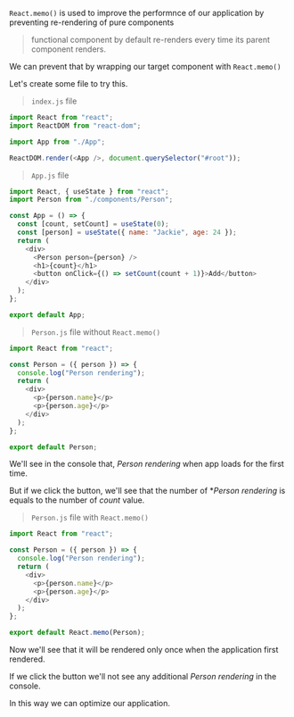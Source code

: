 `React.memo()` is used to improve the performnce of our application by preventing re-rendering of pure components

> functional component by default re-renders every time its parent component renders.

We can prevent that by wrapping our target component with `React.memo()`

Let's create some file to try this.

> `index.js` file

```js
import React from "react";
import ReactDOM from "react-dom";

import App from "./App";

ReactDOM.render(<App />, document.querySelector("#root"));
```

> `App.js` file

```js
import React, { useState } from "react";
import Person from "./components/Person";

const App = () => {
  const [count, setCount] = useState(0);
  const [person] = useState({ name: "Jackie", age: 24 });
  return (
    <div>
      <Person person={person} />
      <h1>{count}</h1>
      <button onClick={() => setCount(count + 1)}>Add</button>
    </div>
  );
};

export default App;
```

> `Person.js` file without `React.memo()`

```js
import React from "react";

const Person = ({ person }) => {
  console.log("Person rendering");
  return (
    <div>
      <p>{person.name}</p>
      <p>{person.age}</p>
    </div>
  );
};

export default Person;
```

We'll see in the console that, _Person rendering_ when app loads for the first time.

But if we click the button, we'll see that the number of \*_Person rendering_ is equals to the number of _count_ value.

> `Person.js` file with `React.memo()`

```js
import React from "react";

const Person = ({ person }) => {
  console.log("Person rendering");
  return (
    <div>
      <p>{person.name}</p>
      <p>{person.age}</p>
    </div>
  );
};

export default React.memo(Person);
```

Now we'll see that it will be rendered only once when the application first rendered.

If we click the button we'll not see any additional _Person rendering_ in the console.

In this way we can optimize our application.
